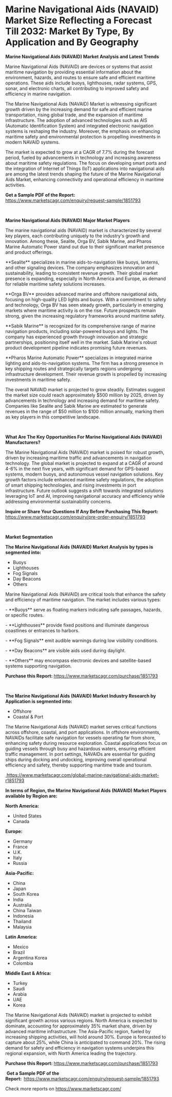 <p><h1>Marine Navigational Aids (NAVAID) Market Size Reflecting a Forecast Till 2032: Market By Type, By Application and By Geography</h1></p><p><strong>Marine Navigational Aids (NAVAID) Market Analysis and Latest Trends</strong></p>
<p><p>Marine Navigational Aids (NAVAID) are devices or systems that assist maritime navigation by providing essential information about the environment, hazards, and routes to ensure safe and efficient maritime operations. These aids include buoys, lighthouses, radar systems, GPS, sonar, and electronic charts, all contributing to improved safety and efficiency in marine navigation.</p><p>The Marine Navigational Aids (NAVAID) Market is witnessing significant growth driven by the increasing demand for safe and efficient marine transportation, rising global trade, and the expansion of maritime infrastructure. The adoption of advanced technologies such as AIS (Automatic Identification System) and integrated electronic navigation systems is reshaping the industry. Moreover, the emphasis on enhancing maritime safety and environmental protection is propelling investments in modern NAVAID systems.</p><p>The market is expected to grow at a CAGR of 7.7% during the forecast period, fueled by advancements in technology and increasing awareness about maritime safety regulations. The focus on developing smart ports and the integration of Internet of Things (IoT) applications into navigational aids are among the latest trends shaping the future of the Marine Navigational Aids Market, enhancing connectivity and operational efficiency in maritime activities.</p></p>
<p><strong>Get a Sample PDF of the Report:&nbsp;</strong> <a href="https://www.marketscagr.com/enquiry/request-sample/1851793?utm_campaign=2866&utm_medium=2&utm_source=Github&utm_content=ia&utm_term=28022025&utm_id=marine-navigational-aids-navaid">https://www.marketscagr.com/enquiry/request-sample/1851793</a></p>
<p>&nbsp;</p>
<p><strong>Marine Navigational Aids (NAVAID) Major Market Players</strong></p>
<p><p>The marine navigational aids (NAVAID) market is characterized by several key players, each contributing uniquely to the industry's growth and innovation. Among these, Sealite, Orga BV, Sabik Marine, and Pharos Marine Automatic Power stand out due to their significant market presence and product offerings.</p><p>**Sealite** specializes in marine aids-to-navigation like buoys, lanterns, and other signaling devices. The company emphasizes innovation and sustainability, leading to consistent revenue growth. Their global market presence is expanding, especially in North America and Europe, as demand for reliable maritime safety solutions increases.</p><p>**Orga BV** provides advanced marine and offshore navigational aids, focusing on high-quality LED lights and buoys. With a commitment to safety and technology, Orga BV has seen steady growth, particularly in emerging markets where maritime activity is on the rise. Future prospects remain strong, given the increasing regulatory frameworks around maritime safety.</p><p>**Sabik Marine** is recognized for its comprehensive range of marine navigation products, including solar-powered buoys and lights. The company has experienced growth through innovation and strategic partnerships, positioning itself well in the market. Sabik Marine's robust product development pipeline indicates promising future revenues.</p><p>**Pharos Marine Automatic Power** specializes in integrated marine lighting and aids-to-navigation systems. The firm has a strong presence in key shipping routes and strategically targets regions undergoing infrastructure development. Their revenue growth is propelled by increasing investments in maritime safety.</p><p>The overall NAVAID market is projected to grow steadily. Estimates suggest the market size could reach approximately $500 million by 2025, driven by advancements in technology and increasing demand for maritime safety. Companies like Sealite and Sabik Marine are estimated to generate revenues in the range of $50 million to $100 million annually, marking them as key players in this competitive landscape.</p></p>
<p>&nbsp;</p>
<p><strong>What Are The Key Opportunities For Marine Navigational Aids (NAVAID) Manufacturers?</strong></p>
<p><p>The Marine Navigational Aids (NAVAID) market is poised for robust growth, driven by increasing maritime traffic and advancements in navigation technology. The global market is projected to expand at a CAGR of around 4-6% in the next five years, with significant demand for GPS-based systems, modern buoys, and autonomous vessel navigation solutions. Key growth factors include enhanced maritime safety regulations, the adoption of smart shipping technologies, and rising investments in port infrastructure. Future outlook suggests a shift towards integrated solutions leveraging IoT and AI, improving navigational accuracy and efficiency while addressing environmental sustainability concerns.</p></p>
<p><strong>Inquire or Share Your Questions If Any Before Purchasing This Report:</strong> <a href="https://www.marketscagr.com/enquiry/pre-order-enquiry/1851793?utm_campaign=2866&utm_medium=2&utm_source=Github&utm_content=ia&utm_term=28022025&utm_id=marine-navigational-aids-navaid">https://www.marketscagr.com/enquiry/pre-order-enquiry/1851793</a></p>
<p>&nbsp;</p>
<p><strong>Market Segmentation</strong></p>
<p><strong>The Marine Navigational Aids (NAVAID) Market Analysis by types is segmented into:</strong></p>
<p><ul><li>Buoys</li><li>Lighthouses</li><li>Fog Signals</li><li>Day Beacons</li><li>Others</li></ul></p>
<p><p>Marine Navigational Aids (NAVAID) are critical tools that enhance the safety and efficiency of maritime navigation. The market includes various types: </p><p>- **Buoys** serve as floating markers indicating safe passages, hazards, or specific routes. </p><p>- **Lighthouses** provide fixed positions and illuminate dangerous coastlines or entrances to harbors. </p><p>- **Fog Signals** emit audible warnings during low visibility conditions. </p><p>- **Day Beacons** are visible aids used during daylight. </p><p>- **Others** may encompass electronic devices and satellite-based systems supporting navigation.</p></p>
<p><strong>Purchase this Report:&nbsp;</strong><a href="https://www.marketscagr.com/purchase/1851793?utm_campaign=2866&utm_medium=2&utm_source=Github&utm_content=ia&utm_term=28022025&utm_id=marine-navigational-aids-navaid">https://www.marketscagr.com/purchase/1851793</a></p>
<p>&nbsp;</p>
<p><strong>The Marine Navigational Aids (NAVAID) Market Industry Research by Application is segmented into:</strong></p>
<p><ul><li>Offshore</li><li>Coastal & Port</li></ul></p>
<p><p>The Marine Navigational Aids (NAVAID) market serves critical functions across offshore, coastal, and port applications. In offshore environments, NAVAIDs facilitate safe navigation for vessels operating far from shore, enhancing safety during resource exploration. Coastal applications focus on guiding vessels through busy and hazardous waters, ensuring efficient traffic management. In port settings, NAVAIDs are essential for guiding ships during docking and undocking, improving overall operational efficiency and safety, thereby supporting maritime trade and tourism.</p></p>
<p><a href="https://www.marketscagr.com/global-marine-navigational-aids-market-r1851793?utm_campaign=2866&utm_medium=2&utm_source=Github&utm_content=ia&utm_term=28022025&utm_id=marine-navigational-aids-navaid">&nbsp;https://www.marketscagr.com/global-marine-navigational-aids-market-r1851793</a></p>
<p><strong>In terms of Region, the Marine Navigational Aids (NAVAID) Market Players available by Region are:</strong></p>
<p>
    <p> <strong> North America: </strong>
        <ul>
            <li>United States</li>
            <li>Canada</li>
        </ul>
        </p> 
    <p> <strong> Europe: </strong>
        <ul>
            <li>Germany</li>
            <li>France</li>
            <li>U.K.</li>
            <li>Italy</li>
            <li>Russia</li>
        </ul>
        </p> 
    <p> <strong> Asia-Pacific: </strong>
        <ul>
            <li>China</li>
            <li>Japan</li>
            <li>South Korea</li>
            <li>India</li>
            <li>Australia</li>
            <li>China Taiwan</li>
            <li>Indonesia</li>
            <li>Thailand</li>
            <li>Malaysia</li>
        </ul>
        </p> 
    <p> <strong> Latin America: </strong>
        <ul>
            <li>Mexico</li>
            <li>Brazil</li>
            <li>Argentina Korea</li>
            <li>Colombia</li>
        </ul>
        </p> 
    <p> <strong> Middle East & Africa: </strong>
        <ul>
            <li>Turkey</li>
            <li>Saudi</li>
            <li>Arabia</li>
            <li>UAE</li>
            <li>Korea</li>
        </ul>
    </p>
    </p>
<p><p>The Marine Navigational Aids (NAVAID) market is projected to exhibit significant growth across various regions. North America is expected to dominate, accounting for approximately 35% market share, driven by advanced maritime infrastructure. The Asia-Pacific region, fueled by increasing shipping activities, will hold around 30%. Europe is forecasted to capture about 25%, while China is anticipated to command 20%. The rising demand for safety and efficiency in navigation systems underpins this regional expansion, with North America leading the trajectory.</p></p>
<p><strong>Purchase this Report: </strong><a href="https://www.marketscagr.com/purchase/1851793?utm_campaign=2866&utm_medium=2&utm_source=Github&utm_content=ia&utm_term=28022025&utm_id=marine-navigational-aids-navaid">https://www.marketscagr.com/purchase/1851793</a></p>
<p>&nbsp;<strong>Get a Sample PDF of the Report:&nbsp;&nbsp;</strong><a href="https://www.marketscagr.com/enquiry/request-sample/1851793?utm_campaign=2866&utm_medium=2&utm_source=Github&utm_content=ia&utm_term=28022025&utm_id=marine-navigational-aids-navaid">https://www.marketscagr.com/enquiry/request-sample/1851793</a></p>
<p><strong></strong></p>
<p>Check more reports on <a href="https://www.marketscagr.com/?utm_campaign=2866&utm_medium=2&utm_source=Github&utm_content=ia&utm_term=28022025&utm_id=marine-navigational-aids-navaid">https://www.marketscagr.com/</a></p>